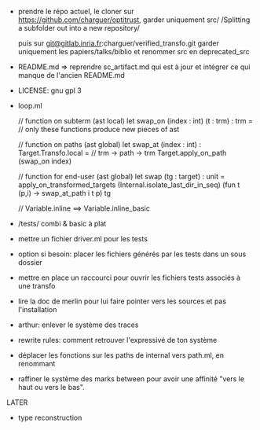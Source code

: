 
- prendre le répo actuel, le cloner sur https://github.com/charguer/optitrust, garder uniquement src/
  /Splitting a subfolder out into a new repository/

  puis sur  git@gitlab.inria.fr:charguer/verified_transfo.git  garder uniquement les papiers/talks/biblio
  et renommer src en deprecated_src


- README.md => reprendre sc_artifact.md qui est à jour et intégrer ce qui manque de l'ancien README.md

- LICENSE: gnu gpl 3

- loop.ml

   // function on subterm (ast local)
   let swap_on (index : int) (t : trm) : trm =
      // only these functions produce new pieces of ast

   // function on paths (ast global)
   let swap_at (index : int) : Target.Transfo.local = // trm -> path -> trm
     Target.apply_on_path (swap_on index)

   // function for end-user (ast global)
   let swap (tg : target) : unit =
     apply_on_transformed_targets (Internal.isolate_last_dir_in_seq)
       (fun t (p,i) -> swap_at_path i t p) tg

   // Variable.inline  ==> Variable.inline_basic

- /tests/
  combi & basic à plat

- mettre un fichier driver.ml pour les tests


- option si besoin: placer les fichiers générés par les tests dans un sous dossier

- mettre en place un raccourci pour ouvrir les fichiers tests associés à une transfo

- lire la doc de merlin pour lui faire pointer vers les sources et pas l'installation

- arthur: enlever le système des traces

- rewrite rules: comment retrouver l'expressivé de ton système



- déplacer les fonctions sur les paths de internal vers path.ml, en renommant

- raffiner le système des marks between pour avoir une affinité "vers le haut ou vers le bas".

LATER

- type reconstruction

